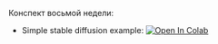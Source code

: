 Конспект восьмой недели:
 * Simple stable diffusion example: [![Open In Colab](https://colab.research.google.com/assets/colab-badge.svg)](https://colab.research.google.com/github/girafe-ai/ml-course/blob/msu_branch/week11_outro/StableDiffusion_example.ipynb)
